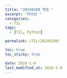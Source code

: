 ```yaml
---
title: "20240109 백준 "
excerpt: "파이썬 "
categories:
  - TIL
tags:
  - [TIL, Python]

permalink: /TIL/20240109/

toc: true
toc_sticky: true

date: 2024-1-9
last_modified_at: 2024-1-9
---
```

